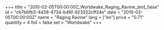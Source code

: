 +++
title = "2010-02-05T00:00:00Z_Worldwake_Raging_Ravine_[en]_false"
id = "cb7b6fb5-4d38-4734-b46f-923322cff24e"
date = "2010-02-05T00:00:00Z"
name = "Raging Ravine"
lang = ["en"]
price = "0.71"
quantity = 4
foil = false
set = "Worldwake"
+++
